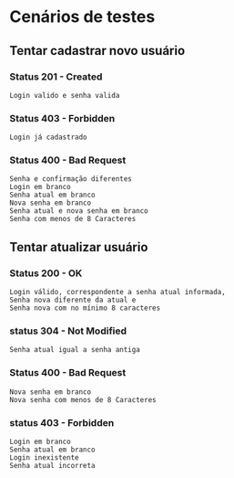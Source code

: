 # Cenários de testes
## Tentar cadastrar novo usuário
### Status 201 - Created
	Login valido e senha valida
### Status 403 - Forbidden
	Login já cadastrado
### Status 400 - Bad Request
	Senha e confirmação diferentes
	Login em branco 
	Senha atual em branco
	Nova senha em branco
	Senha atual e nova senha em branco
    Senha com menos de 8 Caracteres
    
##  Tentar atualizar usuário
### Status 200 - OK
 	Login válido, correspondente a senha atual informada,
 	Senha nova diferente da atual e
 	Senha nova com no mínimo 8 caracteres
### status 304 - Not Modified
    Senha atual igual a senha antiga
### Status 400 - Bad Request
 	Nova senha em branco
 	Nova senha com menos de 8 Caracteres
### status 403 - Forbidden
 	Login em branco
    Senha atual em branco
    Login inexistente
    Senha atual incorreta

